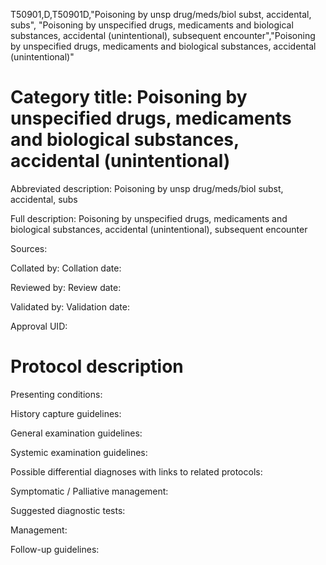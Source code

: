 T50901,D,T50901D,"Poisoning by unsp drug/meds/biol subst, accidental, subs", "Poisoning by unspecified drugs, medicaments and biological substances, accidental (unintentional), subsequent encounter","Poisoning by unspecified drugs, medicaments and biological substances, accidental (unintentional)"
# Category title: Poisoning by unspecified drugs, medicaments and biological substances, accidental (unintentional)

Abbreviated description: Poisoning by unsp drug/meds/biol subst, accidental, subs

Full description: Poisoning by unspecified drugs, medicaments and biological substances, accidental (unintentional), subsequent encounter

Sources:

Collated by:
Collation date:

Reviewed by:
Review date:

Validated by:
Validation date:

Approval UID:

# Protocol description

Presenting conditions:

History capture guidelines:

General examination guidelines:

Systemic examination guidelines:

Possible differential diagnoses with links to related protocols:

Symptomatic / Palliative management:

Suggested diagnostic tests:

Management:

Follow-up guidelines:
